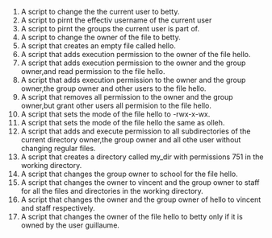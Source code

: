 1. A script to change the the current user to betty.
2. A script to pirnt the effectiv username of the current user
3. A script to pirnt the groups the current user is part of.
4. A script to change the owner of the file to betty.
5. A script that creates an empty file called hello.
6. A script that adds execution permission to the owner of the file hello.
7. A script that adds execution permission to the owner and the group owner,and read permission to the file hello.
8. A script that adds execution permission to the owner and the group owner,the group owner and other users to the file hello.
9. A script that removes all permission to the owner and the group owner,but grant other users all permision to the file hello.
10. A script that sets the mode of the file hello to -rwx-x-wx.
11. A script that sets the mode of the file hello the same as olleh.
12. A script that adds and execute permission to all subdirectories of the current directory owner,the group owner and all othe user without changing regular files.
13. A script that creates a directory called my_dir with permissions 751 in the working directory.
14. A script that changes the group owner to school for the file hello.  
15. A script that changes the owner to vincent and the group owner to staff for all the files and directories in the working directory.
16. A script that changes the owner and the group owner of hello to vincent and staff respectively.
16. A script that changes the owner of the file hello to betty only if it is owned by the user guillaume.
